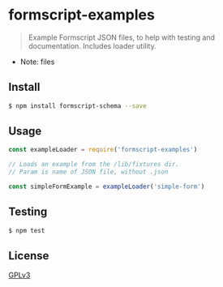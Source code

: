 # formscript-examples

> Example Formscript JSON files, to help with testing and documentation. Includes loader utility.

* Note: files

## <a name="install"></a>Install
```bash
$ npm install formscript-schema --save
```

## <a name="usage"></a>Usage

```javascript
const exampleLoader = require('formscript-examples')

// Loads an example from the /lib/fixtures dir.
// Param is name of JSON file, without .json

const simpleFormExample = exampleLoader('simple-form')

```

## <a name="test"></a>Testing

```bash
$ npm test
```

## <a name="license"></a>License
[GPLv3](https://github.com/wmfs/formscript/blob/master/LICENSE)
